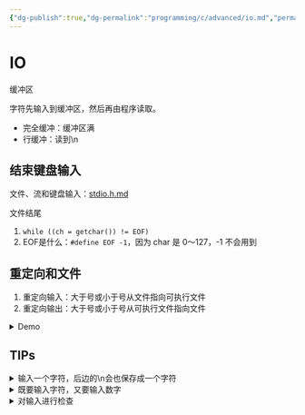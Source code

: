 ```yaml
---
{"dg-publish":true,"dg-permalink":"programming/c/advanced/io.md","permalink":"/programming/c/advanced/io.md/"}
---
```



# IO

缓冲区

字符先输入到缓冲区，然后再由程序读取。

* 完全缓冲：缓冲区满
* 行缓冲：读到\n

## 结束键盘输入

文件、流和键盘输入：[stdio.h.md](../library/stdio.h.md "mention")

文件结尾

1. `while ((ch = getchar()) != EOF)`
2. EOF是什么：`#define EOF -1`，因为 char 是 0～127，-1 不会用到

## 重定向和文件

1. 重定向输入：大于号或小于号从文件指向可执行文件
2. 重定向输出：大于号或小于号从可执行文件指向文件

<details>

<summary>Demo</summary>

* file1 和 file2 是文件名
* prog 是程序名
* 把输出重定向到文件：`prog >file1`
* 把输入重定向到文件：`prog <file1`
* 组合重定向：`prog <file2 >file1`，`prog >file1 <file2`

```c
// file_eof.c --open a file and display it
#include <stdio.h>
#include <stdlib.h>  // for exit()
int main()
{
    int ch;
    FILE * fp;
    char fname[50];         // to hold the file name
    
    printf("Enter the name of the file: ");
    scanf("%s", fname);
    fp = fopen(fname, "r"); // open file for reading
    if (fp == NULL)         // attempt failed
    {
	    printf("Failed to open file. Bye\n");
	    exit(1);            // quit program
    }
    // getc(fp) gets a character from the open file
    while ((ch = getc(fp)) != EOF)
        putchar(ch);
    fclose(fp);             // close the file
    
    return 0;
}

```

</details>

## TIPs

<details>

<summary>输入一个字符，后边的\n会也保存成一个字符</summary>

```c
/* guess.c -- an inefficient and faulty number-guesser */
#include <stdio.h>
int main(void)
{
    int guess = 1;
    
    printf("Pick an integer from 1 to 100. I will try to guess ");
    printf("it.\nRespond with a y if my guess is right and with");
    printf("\nan n if it is wrong.\n");
    printf("Uh...is your number %d?\n", guess);
    while (getchar() != 'y')      /* get response, compare to y */
        printf("Well, then, is it %d?\n", ++guess);
    printf("I knew I could do it!\n");
    
    return 0;
}
```

```c
(base) kimshan@MacBook-Pro output % ./"guess"
Pick an integer from 1 to 100. I will try to guess it.
Respond with a y if my guess is right and with
an n if it is wrong.
Uh...is your number 1?
n
Well, then, is it 2?
Well, then, is it 3?
nn
Well, then, is it 4?
Well, then, is it 5?
Well, then, is it 6?
y
I knew I could do it!
```

Improved：

<pre class="language-c"><code class="lang-c">/* guess.c -- an inefficient and faulty number-guesser */
#include &#x3C;stdio.h>
int main(void)
{
    int guess = 1;

    printf("Pick an integer from 1 to 100. I will try to guess ");
    printf("it.\nRespond with a y if my guess is right and with");
    printf("\nan n if it is wrong.\n");
    printf("Uh...is your number %d?\n", guess);

<strong>    char responce;
</strong><strong>    while ((responce = getchar()) != 'y')
</strong>    {
        if (responce == 'n')
            printf("Well, then, is it %d?\n", ++guess);
        else
            printf("Sorry, I understand only y or n.\n");
<strong>        while (getchar() != '\n')
</strong><strong>            continue;
</strong>    }

    printf("I knew I could do it!\n");

    return 0;
}

</code></pre>

```bash
(base) kimshan@MacBook-Pro output % ./"a"
Pick an integer from 1 to 100. I will try to guess it.
Respond with a y if my guess is right and with
an n if it is wrong.
Uh...is your number 1?
n
Well, then, is it 2?
nnn
Well, then, is it 3?
y
I knew I could do it!
```



</details>

<details>

<summary> 既要输入字符，又要输入数字</summary>

错误案例

```c
/* showchar1.c -- program with a BIG I/O problem */
#include <stdio.h>
void display(char cr, int lines, int width);
int main(void)
{
    int ch;             /* character to be printed    */
    int rows, cols;     /* number of rows and columns */
    printf("Enter a character and two integers:\n");
    while ((ch = getchar()) != '\n')
    {
        scanf("%d %d", &rows, &cols);
        display(ch, rows, cols);
        printf("Enter another character and two integers;\n");
        printf("Enter a newline to quit.\n");
    }
    printf("Bye.\n");
    
    return 0;
}

void display(char cr, int lines, int width)
{
    int row, col;
    
    for (row = 1; row <= lines; row++)
    {
        for (col = 1; col <= width; col++)
            putchar(cr);
        putchar('\n');  /* end line and start a new one */
    }
}

```

&#x20;会发现，执行了一轮，程序自动退出了。

```bash
(base) kimshan@MacBook-Pro output % ./"showchar1"
Enter a character and two integers:
* 2 3
***
***
Enter another character and two integers;
Enter a newline to quit.
Bye.
```

进行下面的修改：在 scanf后边，把\n收走

<pre class="language-c"><code class="lang-c">/* showchar2.c -- prints characters in rows and columns */
#include &#x3C;stdio.h>
void display(char cr, int lines, int width);
int main(void)
{
    int ch;             /* character to be printed      */
    int rows, cols;     /* number of rows and columns   */
    
    printf("Enter a character and two integers:\n");
    while ((ch = getchar()) != '\n')
    {
        if (scanf("%d %d",&#x26;rows, &#x26;cols) != 2)
            break;
        display(ch, rows, cols);
<strong>        while (getchar() !=  '\n')
</strong><strong>            continue;
</strong>        printf("Enter another character and two integers;\n");
        printf("Enter a newline to quit.\n");
    }
    printf("Bye.\n");
    
    return 0;
}

void display(char cr, int lines, int width)
{
    int row, col;
    
    for (row = 1; row &#x3C;= lines; row++)
    {
        for (col = 1; col &#x3C;= width; col++)
            putchar(cr);
        putchar('\n');  /* end line and start a new one */
    }
}

</code></pre>



</details>

<details>

<summary> 对输入进行检查</summary>



<pre class="language-c"><code class="lang-c">// checking.c -- validating input
#include &#x3C;stdio.h>
#include &#x3C;stdbool.h>
// validate that input is an integer
long get_long(void);
// validate that range limits are valid
bool bad_limits(long begin, long end,
                long low, long high);
// calculate the sum of the squares of the integers
// a through b
double sum_squares(long a, long b);
int main(void)
{
    const long MIN = -10000000L;  // lower limit to range
    const long MAX = +10000000L;  // upper limit to range
    long start;                   // start of range
    long stop;                    // end of range
    double answer;
    
    printf("This program computes the sum of the squares of "
           "integers in a range.\nThe lower bound should not "
           "be less than -10000000 and\nthe upper bound "
           "should not be more than +10000000.\nEnter the "
           "limits (enter 0 for both limits to quit):\n"
           "lower limit: ");
<strong>    start = get_long();
</strong>    printf("upper limit: ");
<strong>    stop = get_long();
</strong>    while (start !=0 || stop != 0)
    {
<strong>        if (bad_limits(start, stop, MIN, MAX))
</strong>            printf("Please try again.\n");
        else
        {
            answer = sum_squares(start, stop);
            printf("The sum of the squares of the integers ");
            printf("from %ld to %ld is %g\n",
                    start, stop, answer);
        }
        printf("Enter the limits (enter 0 for both "
               "limits to quit):\n");
        printf("lower limit: ");
<strong>        start = get_long();
</strong>        printf("upper limit: ");
<strong>        stop = get_long();
</strong>    }
    printf("Done.\n");
    
    return 0;
}

long get_long(void)
{
    long input;
    char ch;
    
    while (scanf("%ld", &#x26;input) != 1)
    {
        while ((ch = getchar()) != '\n')
            putchar(ch);  // dispose of bad input
        printf(" is not an integer.\nPlease enter an ");
        printf("integer value, such as 25, -178, or 3: ");
    }
    
    return input;
}

double sum_squares(long a, long b)
{
    double total = 0;
    long i;
    
    for (i = a; i &#x3C;= b; i++)
        total += (double)i * (double)i;
    
    return total;
}

bool bad_limits(long begin, long end,
                long low, long high)
{
    bool not_good = false;
    
    if (begin > end)
    {
        printf("%ld isn't smaller than %ld.\n", begin, end);
        not_good = true;
    }
    if (begin &#x3C; low || end &#x3C; low)
    {
        printf("Values must be %ld or greater.\n", low);
        not_good = true;
    }
    if (begin > high || end > high)
    {
        printf("Values must be %ld or less.\n", high);
        not_good = true;
    }
    
    return not_good;
}

</code></pre>

</details>